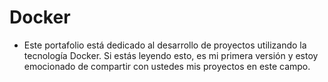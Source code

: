 # Docker

- Este portafolio está dedicado al desarrollo de proyectos utilizando la tecnología Docker. Si estás leyendo esto, es mi primera versión y estoy emocionado de compartir con ustedes mis proyectos en este campo.